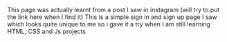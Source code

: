 This page was actually learnt from a post I saw in instagram (will try to put the link here when I find it)
This is a simple sign in and sign up page I saw which looks quite unique to me so i gave it a try when I am still learning HTML, CSS and Js projects